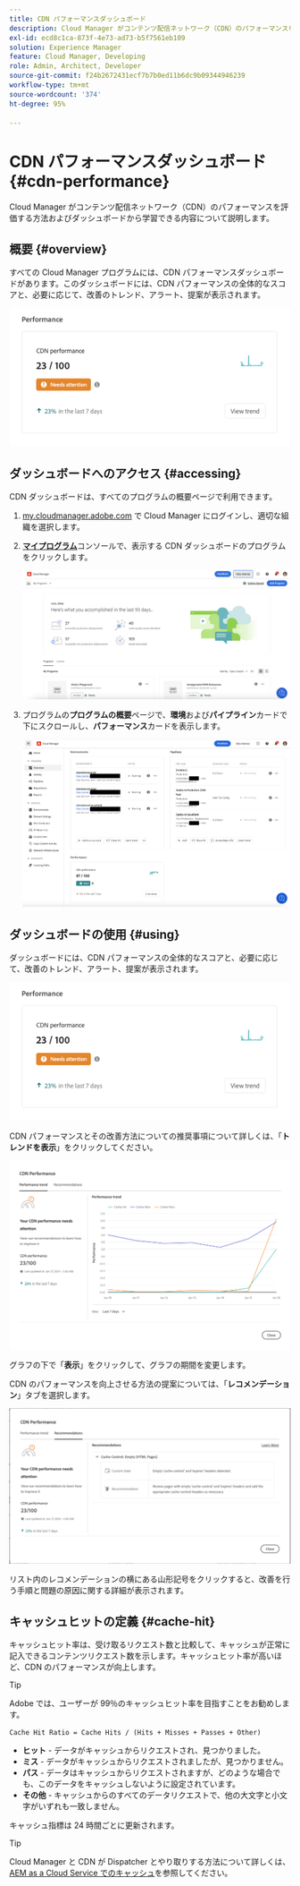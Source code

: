 ```yaml
---
title: CDN パフォーマンスダッシュボード
description: Cloud Manager がコンテンツ配信ネットワーク（CDN）のパフォーマンスを評価する方法およびダッシュボードから学習できる内容について説明します。
exl-id: ecd8c1ca-873f-4e73-ad73-b5f7561eb109
solution: Experience Manager
feature: Cloud Manager, Developing
role: Admin, Architect, Developer
source-git-commit: f24b2672431ecf7b7b0ed11b6dc9b09344946239
workflow-type: tm+mt
source-wordcount: '374'
ht-degree: 95%

---
```


# CDN パフォーマンスダッシュボード {#cdn-performance}

Cloud Manager がコンテンツ配信ネットワーク（CDN）のパフォーマンスを評価する方法およびダッシュボードから学習できる内容について説明します。

## 概要 {#overview}

すべての Cloud Manager プログラムには、CDN パフォーマンスダッシュボードがあります。このダッシュボードには、CDN パフォーマンスの全体的なスコアと、必要に応じて、改善のトレンド、アラート、提案が表示されます。

![CDN パフォーマンスダッシュボード](assets/cdn-performance-dashboard.png)

## ダッシュボードへのアクセス {#accessing}

CDN ダッシュボードは、すべてのプログラムの概要ページで利用できます。

1. [my.cloudmanager.adobe.com](https://my.cloudmanager.adobe.com/) で Cloud Manager にログインし、適切な組織を選択します。

1. **[マイプログラム](/help/implementing/cloud-manager/navigation.md#my-programs)**&#x200B;コンソールで、表示する CDN ダッシュボードのプログラムをクリックします。

   ![マイプログラムページ](assets/my-programs.png)

1. プログラムの&#x200B;**プログラムの概要**&#x200B;ページで、**環境**&#x200B;および&#x200B;**パイプライン**&#x200B;カードで下にスクロールし、**パフォーマンス**&#x200B;カードを表示します。

   ![パフォーマンス](assets/cdn-performance-overview.png)

## ダッシュボードの使用 {#using}

ダッシュボードには、CDN パフォーマンスの全体的なスコアと、必要に応じて、改善のトレンド、アラート、提案が表示されます。

![CDN パフォーマンスダッシュボード](assets/cdn-performance-dashboard.png)

CDN パフォーマンスとその改善方法についての推奨事項について詳しくは、「**トレンドを表示**」をクリックしてください。

![パフォーマンスのトレンド](assets/cdn-performance-trend.png)

グラフの下で「**表示**」をクリックして、グラフの期間を変更します。

CDN のパフォーマンスを向上させる方法の提案については、「**レコメンデーション**」タブを選択します。

![CDN のレコメンデーション](assets/cdn-performance-recommendations.png)

リスト内のレコメンデーションの横にある山形記号をクリックすると、改善を行う手順と問題の原因に関する詳細が表示されます。

## キャッシュヒットの定義 {#cache-hit}

キャッシュヒット率は、受け取るリクエスト数と比較して、キャッシュが正常に記入できるコンテンツリクエスト数を示します。キャッシュヒット率が高いほど、CDN のパフォーマンスが向上します。

>[!TIP]
>
>Adobe では、ユーザーが 99％のキャッシュヒット率を目指すことをお勧めします。

```text
Cache Hit Ratio = Cache Hits / (Hits + Misses + Passes + Other)
```

* **ヒット** - データがキャッシュからリクエストされ、見つかりました。
* **ミス** - データがキャッシュからリクエストされましたが、見つかりません。
* **パス** - データはキャッシュからリクエストされますが、どのような場合でも、このデータをキャッシュしないように設定されています。
* **その他** - キャッシュからのすべてのデータリクエストで、他の大文字と小文字がいずれも一致しません。

キャッシュ指標は 24 時間ごとに更新されます。

>[!TIP]
>
>Cloud Manager と CDN が Dispatcher とやり取りする方法について詳しくは、[AEM as a Cloud Service でのキャッシュ](/help/implementing/dispatcher/caching.md)を参照してください。
